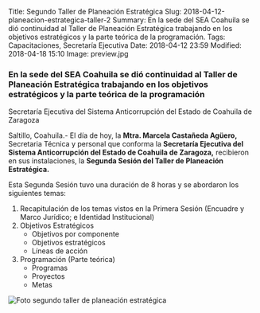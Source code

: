 Title: Segundo Taller de Planeación Estratégica
Slug: 2018-04-12-planeacion-estrategica-taller-2
Summary: En la sede del SEA Coahuila se dió continuidad al Taller de Planeación Estratégica trabajando en los objetivos estratégicos y la parte teórica de la programación.
Tags: Capacitaciones, Secretaría Ejecutiva
Date: 2018-04-12 23:59
Modified: 2018-04-18 15:10
Image: preview.jpg


### En la sede del SEA Coahuila se dió continuidad al Taller de Planeación Estratégica trabajando en los objetivos estratégicos y la parte teórica de la programación

Secretaría Ejecutiva del Sistema Anticorrupción del Estado de Coahuila de Zaragoza

Saltillo, Coahuila.- El día de hoy, la **Mtra. Marcela Castañeda
Agüero,** Secretaria Técnica y personal que conforma la **Secretaría
Ejecutiva del Sistema Anticorrupción del Estado de Coahuila de
Zaragoza,** recibieron en sus instalaciones, la **Segunda Sesión del
Taller de Planeación Estratégica.**

Esta Segunda Sesión tuvo una duración de 8 horas y se abordaron los siguientes temas:

1. Recapitulación de los temas vistos en la Primera Sesión (Encuadre y Marco Jurídico; e Identidad Institucional)
2. Objetivos Estratégicos
    * Objetivos por componente
    * Objetivos estratégicos
    * Líneas de acción
3. Programación (Parte teórica)
    * Programas
    * Proyectos
    * Metas

<img class="img-fluid" src="foto-segundo-taller-planeacion-estrategica.jpg" alt="Foto segundo taller de planeación estratégica">

